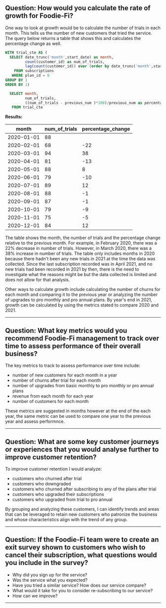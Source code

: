 **Question:** How would you calculate the rate of growth for Foodie-Fi?
-----

One way to look at growth would be to calculate the number of trials in each month. This tells us the number of new customers that tried the service.
The query below returns a table that shows this and calculates the percentage change as well.

```sql
WITH trial_cte AS (
  SELECT date_trunc('month',start_date) as month,
         count(customer_id) as num_of_trials,
         lag(count(customer_id)) over (order by date_trunc('month',start_date)) as previous_num
    FROM subscriptions
   WHERE plan_id = 0
GROUP BY 1
ORDER BY 1)

  SELECT month,
         num_of_trials,
         ((num_of_trials - previous_num )*100)/previous_num as percentage_change
   FROM trial_cte
```

**Results:**

| month                    | num_of_trials | percentage_change |
| ------------------------ | ------------- | ----------------- |
| 2020-01-01   | 88            |                   |
| 2020-02-01   | 68            | -22               |
| 2020-03-01   | 94            | 38                |
| 2020-04-01   | 81            | -13               |
| 2020-05-01   | 88            | 8                 |
| 2020-06-01   | 79            | -10               |
| 2020-07-01   | 89            | 12                |
| 2020-08-01   | 88            | -1                |
| 2020-09-01   | 87            | -1                |
| 2020-10-01   | 79            | -9                |
| 2020-11-01   | 75            | -5                |
| 2020-12-01   | 84            | 12                |

The table shows the month, the number of trials and the percentage change relative to the previous month. For example, in February 2020, there was a 22% decrease 
in number of trials. However, in March 2020, there was a 38% increase in number of trials.
The table only includes months in 2020 because there hadn't been any new trials in 2021 at the time the data was collected. Since the last subscription recorded was 
in April 2021, and no new trials had been recorded in 2021 by then, there is the need to investigate what the reasons might be but the data collected is limited and 
does not allow for that analysis.

Other ways to calculate growth include calculating the number of churns for each month and comparing it to the previous year or analyzing the number of upgrades to 
pro monthly and pro annual plans. By year's end in 2021, growth can be calculated by using the metrics stated to compare 2020 and 2021.

----------------------------------------------------

**Question:** What key metrics would you recommend Foodie-Fi management to track over time to assess performance of their overall business?
-----

The key metrics to track to assess performance over time include:
* number of new customers for each month in a year
* number of churns after trial for each month
* number of upgrades from basic monthly to pro monthly or pro annual plans
* revenue from each month for each year
* number of customers for each month

These metrics are suggested in months however at the end of the each year, the same metric can be used to compare one year to the previous year and assess performnce.

---------------------------------------------------------

**Question:** What are some key customer journeys or experiences that you would analyse further to improve customer retention?
-----

To improve customer retention I would analyze:
* customers who churned after trial
* customers who downgraded
* customers who churned after subscribing to any of the plans after trial
* customers who upgraded their subscriptions
* customers who upgraded from trial to pro annual

By grouping and analyzing these customers, I can identify trends and areas that can be leveraged to retain new customers who patronize the business and whose 
characteristics align with the trend of any group.

------------------------------------------------------

**Question:** If the Foodie-Fi team were to create an exit survey shown to customers who wish to cancel their subscription, what questions would you include in the survey?
-----

* Why did you sign up for the service?
* Was the service what you expected?
* Have you tried a similar service? How does our service compare?
* What would it take for you to consider re-subscribing to our service?
* How can we improve?

-----------------------------------




